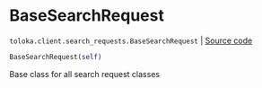 # BaseSearchRequest
`toloka.client.search_requests.BaseSearchRequest` | [Source code](https://github.com/Toloka/toloka-kit/blob/v1.1.0.post1/src/client/search_requests.py#L170)

```python
BaseSearchRequest(self)
```

Base class for all search request classes

